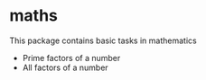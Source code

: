 # maths
This package contains basic tasks in mathematics
* Prime factors of a number
* All factors of a number

